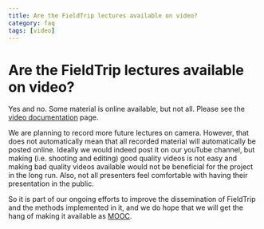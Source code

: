 ```yaml
---
title: Are the FieldTrip lectures available on video?
category: faq
tags: [video]
---
```


# Are the FieldTrip lectures available on video?

Yes and no. Some material is online available, but not all. Please see the [video documentation](/video) page.

We are planning to record more future lectures on camera. However, that does not automatically mean that all recorded material will automatically be posted online. Ideally we would indeed post it on our youTube channel, but making (i.e. shooting and editing) good quality videos is not easy and making bad quality videos available would not be beneficial for the project in the long run. Also, not all presenters feel comfortable with having their presentation in the public.

So it is part of our ongoing efforts to improve the dissemination of FieldTrip and the methods implemented in it, and we do hope that we will get the hang of making it available as [MOOC](https://en.wikipedia.org/wiki/Massive_open_online_course).
